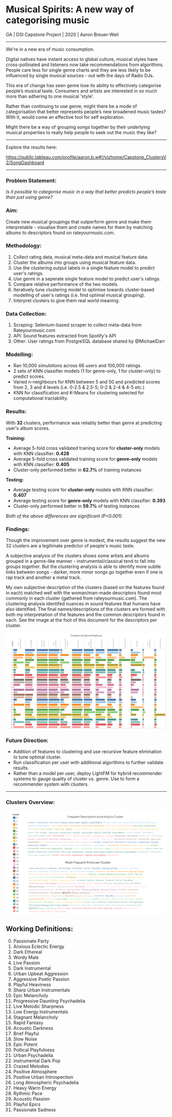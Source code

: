 # Musical Spirits: A new way of categorising music
GA | DSI Capstone Project | 2020 | Aaron Breuer-Weil

---

We're in a new era of music consumption.

Digital natives have instant access to global culture, musical styles have cross-pollinated and listeners now take recommendations from algorithms. People care less for single genre charts and they are less likely to be influenced by single musical sources - out with the days of Radio DJs.

This era of change has seen genre lose its ability to effectively categorise people’s musical taste. Consumers and artists are interested in so much more than adhering to one musical 'style'.

Rather than continuing to use genre, might there be a mode of categorisation that better represents people’s new broadened music tastes? With it, would come an effective tool for self exploration. 

Might there be a way of grouping songs together by their underlying musical properties to really help people to seek out the music they like?

---

Explore the results here:

https://public.tableau.com/profile/aaron.b.w#!/vizhome/Capstone_ClustersV2/SongDashboard

---

### Problem Statement:

*Is it possible to categorise music in a way that better predicts people’s taste than just using genre?*

### Aim:

Create new musical groupings that outperform genre and make them interpretable - visualise them and create names for them by matching albums to descriptors found on rateyourmusic.com.

### Methodology:

1. Collect rating data, musical meta-data and musical feature data.
2. Cluster the albums into groups using musical feature data.
3. Use the clustering output labels in a single feature model to predict user's ratings.
4. Use genre in a seperate single feature model to predict user's ratings.
5. Compare relative performance of the two models.
6. Iteratively tune clustering model to optimise towards cluster-based modelling of user's ratings (i.e. find optimal musical grouping).
7. Interpret clusters to give them real world meaning.

### Data Collection:

1. Scraping:
Selenium-based scraper to collect meta-data from Rateyourmusic.com
2. API:
Sound features extracted from Spotify's API
3. Other:
User ratings from PostgreSQL database shared by @MichaelDarr 

### Modelling:

* Ran 10,000 *simulations* across 66 users and 100,000 ratings.
* 2 sets of KNN classifier models (1 for genre-only, 1 for cluster-only) to predict scores.
* Varied n-neighbours for KNN between 5 and 50 and predicted scores from 2, 3 and 4 levels (i.e. 0-2.5 & 2.5-5; 0-2 & 2-4 & 4-5 etc.)
* KNN for classification and K-Means for clustering selected for computational tractability.

### Results:

With **32** clusters, performance was reliably better than genre at predicting user's album scores.

**Training:**

* Average 5-fold cross validated training score for **cluster-only** models with KNN classifier: **0.428**
* Average 5-fold cross validated training score for **genre-only** models with KNN classifier: **0.405**
* Cluster-only performed better in **62.7%** of training instances

**Testing:**

* Average testing score for **cluster-only** models with KNN classifier: **0.407**
* Average testing score for **genre-only** models with KNN classifier: **0.393**
* Cluster-only performed better in **59.7%** of testing instances

*Both of the above differences are significant (P<0.001).*

### Findings:

Though the improvement over genre is modest, the results suggest the new 32 clusters are a legitimate predictor of people's music taste.

A subjective analysis of the clusters shows some artists and albums grouped in a genre-like manner - instrumental/classical tend to fall into groups together. But the clustering analysis is able to identify more subtle links between songs - darker, more minor songs go together even if one is rap track and another a metal track.

My own subjective description of the clusters (based on the features found in each) matched well with the woman/man-made descriptors found most commonly in each cluster (gathered from rateyourmusic.com). The clustering analysis identifed nuances in sound features that humans have also identified. The final names/descriptions of the clusters are formed with both my interpretation of the features and the common descriptors found in each. See the image at the foot of this document for the descriptors per cluster.

![alt text](Cluster_Feature.png)

### Future Direction:

* Addition of features to clustering and use recursive feature elimination to tune optimal cluster.
* Run classification per user with additional algorithms to further validate results.
* Rather than a model per user, deploy LightFM for hybrid recommender systems to gauge quality of cluster vs. genre. Use to form a recommender system with clusters.


---

### Clusters Overview:

![alt text](Updated_cluster_language.png)

## Working Definitions:

0.  Passionate Party
1.  Anxious Eclectic Energy
2.  Dark Ethereal
3.  Wordy Male
4.  Live Passion
5.  Dark Instrumental
6.  Urban Upbeat Aggression
7.  Aggressive Poetic Passion
8.  Playful Heaviness
9.  Sharp Urban Instrumentals
10. Epic Melancholy
11. Progressive Daunting Psychadelia
12. Live Melodic Sharpness
13. Low Energy Instrumentals
14. Stagnant Melancholy
15. Rapid Fantasy
16. Acoustic Darkness
17. Brief Playful
18. Slow Noise
19. Epic Potent
20. Poltical Playfulness
21. Urban Psychadelia
22. Instrumental Dark Pop
23. Crazed Melodies
24. Positive Atmosphere
25. Positive Urban Introspection
26. Long Atmospheric Psychadelia
27. Heavy Warm Energy
28. Rythmic Pace
29. Acoustic Passion
30. Playful Epics
31. Passionate Sadness
